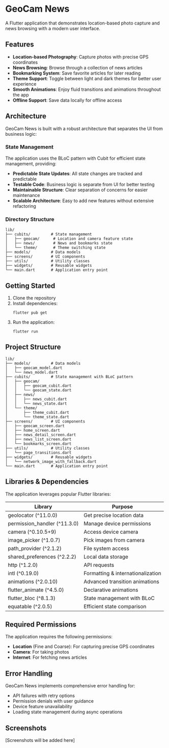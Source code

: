 # GeoCam News

A Flutter application that demonstrates location-based photo capture and news browsing with a modern user interface.

## Features

- **Location-based Photography**: Capture photos with precise GPS coordinates
- **News Browsing**: Browse through a collection of news articles
- **Bookmarking System**: Save favorite articles for later reading
- **Theme Support**: Toggle between light and dark themes for better user experience
- **Smooth Animations**: Enjoy fluid transitions and animations throughout the app
- **Offline Support**: Save data locally for offline access

## Architecture

GeoCam News is built with a robust architecture that separates the UI from business logic:

### State Management

The application uses the BLoC pattern with Cubit for efficient state management, providing:

- **Predictable State Updates**: All state changes are tracked and predictable
- **Testable Code**: Business logic is separate from UI for better testing
- **Maintainable Structure**: Clear separation of concerns for easier maintenance
- **Scalable Architecture**: Easy to add new features without extensive refactoring

### Directory Structure

```
lib/
├── cubits/         # State management
│   ├── geocam/      # Location and camera feature state
│   ├── news/        # News and bookmarks state
│   └── theme/       # Theme switching state
├── models/         # Data models
├── screens/        # UI components
├── utils/          # Utility classes
├── widgets/        # Reusable widgets
└── main.dart       # Application entry point
```

## Getting Started

1. Clone the repository
2. Install dependencies:
   ```
   flutter pub get
   ```
3. Run the application:
   ```
   flutter run
   ```

## Project Structure

```
lib/
├── models/         # Data models
│   ├── geocam_model.dart
│   └── news_model.dart
├── cubits/         # State management with BLoC pattern
│   ├── geocam/
│   │   ├── geocam_cubit.dart
│   │   └── geocam_state.dart
│   ├── news/
│   │   ├── news_cubit.dart
│   │   └── news_state.dart
│   └── theme/
│       ├── theme_cubit.dart
│       └── theme_state.dart
├── screens/        # UI components
│   ├── geocam_screen.dart
│   ├── home_screen.dart
│   ├── news_detail_screen.dart
│   ├── news_list_screen.dart
│   └── bookmarks_screen.dart
├── utils/          # Utility classes
│   └── page_transitions.dart
├── widgets/        # Reusable widgets
│   └── network_image_with_fallback.dart
└── main.dart       # Application entry point
```

## Libraries & Dependencies

The application leverages popular Flutter libraries:

| Library                      | Purpose                           |
|------------------------------|-----------------------------------|
| geolocator (^11.0.0)         | Get precise location data         |
| permission_handler (^11.3.0) | Manage device permissions         |
| camera (^0.10.5+9)           | Access device camera              |
| image_picker (^1.0.7)        | Pick images from camera           |
| path_provider (^2.1.2)       | File system access                |
| shared_preferences (^2.2.2)  | Local data storage                |
| http (^1.2.0)                | API requests                      |
| intl (^0.19.0)               | Formatting & internationalization |
| animations (^2.0.10)         | Advanced transition animations    |
| flutter_animate (^4.5.0)     | Declarative animations            |
| flutter_bloc (^8.1.3)        | State management with BLoC        |
| equatable (^2.0.5)           | Efficient state comparison        |

## Required Permissions

The application requires the following permissions:

- **Location** (Fine and Coarse): For capturing precise GPS coordinates
- **Camera**: For taking photos
- **Internet**: For fetching news articles

## Error Handling

GeoCam News implements comprehensive error handling for:

- API failures with retry options
- Permission denials with user guidance
- Device feature unavailability
- Loading state management during async operations

## Screenshots

[Screenshots will be added here]

